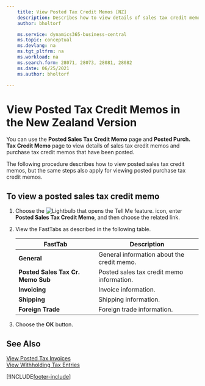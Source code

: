 ```yaml
---
    title: View Posted Tax Credit Memos [NZ]
    description: Describes how to view details of sales tax credit memos and purchase tax credit memos that have been posted in the New Zealand version.
    author: bholtorf

    ms.service: dynamics365-business-central
    ms.topic: conceptual
    ms.devlang: na
    ms.tgt_pltfrm: na
    ms.workload: na
    ms.search.form: 28071, 28073, 28081, 28082
    ms.date: 06/25/2021
    ms.author: bholtorf

---
```

# View Posted Tax Credit Memos in the New Zealand Version

You can use the **Posted Sales Tax Credit Memo** page and **Posted Purch. Tax Credit Memo** page to view details of sales tax credit memos and purchase tax credit memos that have been posted.  

The following procedure describes how to view posted sales tax credit memos, but the same steps also apply for viewing posted purchase tax credit memos.  

## To view a posted sales tax credit memo  
1. Choose the ![Lightbulb that opens the Tell Me feature.](../../media/ui-search/search_small.png "Tell me what you want to do") icon, enter **Posted Sales Tax Credit Memo**, and then choose the related link.  
2. View the FastTabs as described in the following table.  

    |FastTab|Description|  
    |-------------|---------------------------------------|  
    |**General**|General information about the credit memo.|  
    |**Posted Sales Tax Cr. Memo Sub**|Posted sales tax credit memo information.|  
    |**Invoicing**|Invoice information.|  
    |**Shipping**|Shipping information.|  
    |**Foreign Trade**|Foreign trade information.|  

3.  Choose the **OK** button.  

## See Also  
[View Posted Tax Invoices](how-to-view-posted-tax-invoices.md)   
[View Withholding Tax Entries](how-to-view-withholding-tax-entries.md) 


[!INCLUDE[footer-include](../../includes/footer-banner.md)]
